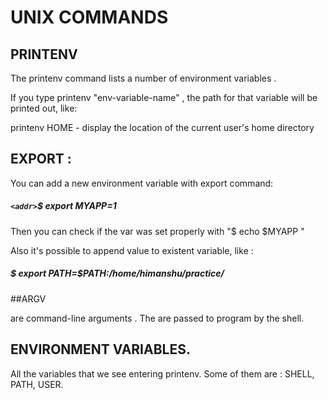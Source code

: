 # UNIX COMMANDS
     
## PRINTENV
  
The printenv command lists a number of environment variables .

 If you type printenv "env-variable-name" , the path for that variable will be printed out, like: 
 
 printenv HOME  - display the location of the current user's home directory
 
## EXPORT :
 
 You can add a new environment variable with export command: 
 
##### `<addr>`$ export MYAPP=1
 
 Then you can check if the var was set properly with "$ echo $MYAPP "
 
 Also it's possible to append value to existent variable, like :
 
##### $ export PATH=$PATH:/home/himanshu/practice/
 
##ARGV

are command-line arguments . The are passed to program by the shell. 
 
## ENVIRONMENT VARIABLES. 

All the variables that we see entering printenv. Some of them are : SHELL, PATH, USER.
